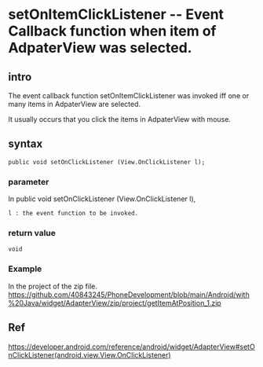# setOnItemClickListener -- Event Callback function when item of AdpaterView was selected.
## intro
The event callback function setOnItemClickListener was invoked iff one or many items in AdpaterView are selected.

It usually occurs that you click the items in AdpaterView with mouse.

## syntax
    public void setOnClickListener (View.OnClickListener l);
### parameter
In public void setOnClickListener (View.OnClickListener l),

    l : the event function to be invoked.
    
### return value
    void

### Example
In the project of the zip file.
https://github.com/40843245/PhoneDevelopment/blob/main/Android/with%20Java/widget/AdapterView/zip/project/getItemAtPosition_1.zip
## Ref
https://developer.android.com/reference/android/widget/AdapterView#setOnClickListener(android.view.View.OnClickListener)

